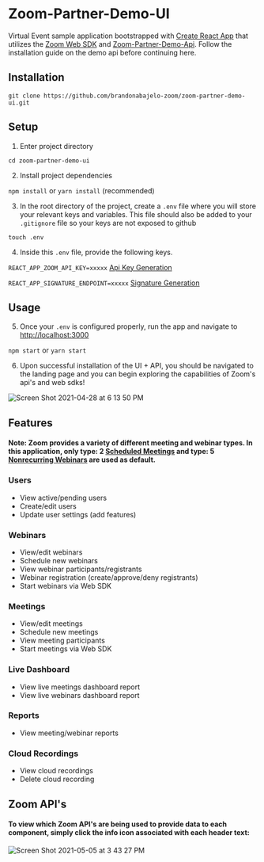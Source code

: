 # Zoom-Partner-Demo-UI

Virtual Event sample application bootstrapped with [Create React App](https://github.com/facebook/create-react-app) that utilizes the [Zoom Web SDK](https://marketplace.zoom.us/docs/sdk/native-sdks/web) and [Zoom-Partner-Demo-Api](https://github.com/brandonabajelo-zoom/zoom-partner-demo-api). Follow the installation guide on the demo api before continuing here.

## Installation

`git clone https://github.com/brandonabajelo-zoom/zoom-partner-demo-ui.git`


## Setup

1. Enter project directory

`cd zoom-partner-demo-ui`

2. Install project dependencies

`npm install` or `yarn install` (recommended)

3.  In the root directory of the project, create a `.env` file where you will store your relevant keys and variables. This file should also be added to your `.gitignore` file so your keys are not exposed to github

`touch .env`

4. Inside this `.env` file, provide the following keys.

`REACT_APP_ZOOM_API_KEY=xxxxx` [Api Key Generation](https://marketplace.zoom.us/develop/create)

`REACT_APP_SIGNATURE_ENDPOINT=xxxxx` [Signature Generation](https://github.com/zoom/websdk-sample-signature-node.js)

## Usage

5. Once your `.env` is configured properly, run the app and navigate to [http://localhost:3000](http://localhost:3000)

`npm start` or `yarn start`

6. Upon successful installation of the UI + API, you should be navigated to the landing page and you can begin exploring the capabilities of Zoom's api's and web sdks!

![Screen Shot 2021-04-28 at 6 13 50 PM](https://user-images.githubusercontent.com/81645097/116490939-88713200-a84d-11eb-9f44-800964433763.png)

## Features

#### Note: Zoom provides a variety of different meeting and webinar types. In this application, only type: 2 [Scheduled Meetings](https://marketplace.zoom.us/docs/api-reference/zoom-api/meetings/meetingcreate) and type: 5 [Nonrecurring Webinars](https://marketplace.zoom.us/docs/api-reference/zoom-api/webinars/webinarcreate) are used as default.

### Users
* View active/pending users
* Create/edit users
* Update user settings (add features)

### Webinars
* View/edit webinars
* Schedule new webinars
* View webinar participants/registrants
* Webinar registration (create/approve/deny registrants)
* Start webinars via Web SDK

### Meetings
* View/edit meetings
* Schedule new meetings
* View meeting participants
* Start meetings via Web SDK

### Live Dashboard
* View live meetings dashboard report
* View live webinars dashboard report

### Reports
* View meeting/webinar reports

### Cloud Recordings
* View cloud recordings
* Delete cloud recording

## Zoom API's
#### To view which Zoom API's are being used to provide data to each component, simply click the info icon associated with each header text:

![Screen Shot 2021-05-05 at 3 43 27 PM](https://user-images.githubusercontent.com/81645097/117219273-ca542800-adb9-11eb-87cd-333a1dac0dfd.png)

